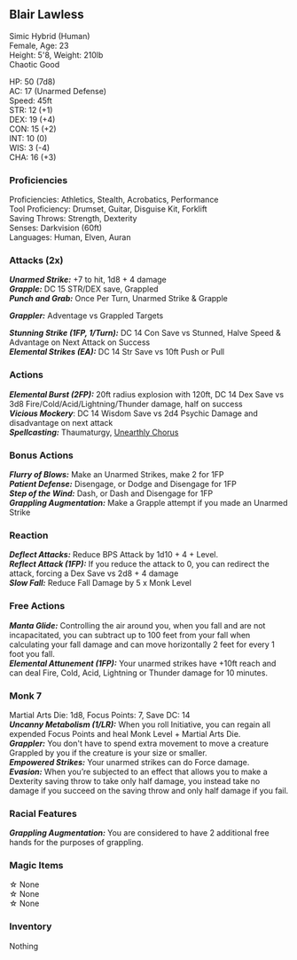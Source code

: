 ## Blair Lawless
Simic Hybrid (Human) \
Female, Age: 23 \
Height: 5'8, Weight: 210lb \
Chaotic Good

HP: 50 (7d8) \
AC: 17 (Unarmed Defense) \
Speed: 45ft \
STR: 12 (+1) \
DEX: 19 (+4) \
CON: 15 (+2) \
INT: 10 (0) \
WIS: 3 (-4) \
CHA: 16 (+3)

### Proficiencies
Proficiencies: Athletics, Stealth, Acrobatics, Performance \
Tool Proficiency: Drumset, Guitar, Disguise Kit, Forklift \
Saving Throws: Strength, Dexterity \
Senses: Darkvision (60ft) \
Languages: Human, Elven, Auran

### Attacks (2x)
***Unarmed Strike:*** +7 to hit, 1d8 + 4 damage \
***Grapple:*** DC 15 STR/DEX save, Grappled \
***Punch and Grab:*** Once Per Turn, Unarmed Strike & Grapple 

***Grappler:*** Adventage vs Grappled Targets

***Stunning Strike (1FP, 1/Turn):*** DC 14 Con Save vs Stunned, Halve Speed & Advantage on Next Attack on Success \
***Elemental Strikes (EA):*** DC 14 Str Save vs 10ft Push or Pull

### Actions
***Elemental Burst (2FP):*** 20ft radius explosion with 120ft, DC 14 Dex Save vs 3d8 Fire/Cold/Acid/Lightning/Thunder damage, half on success \
***Vicious Mockery***: DC 14 Wisdom Save vs 2d4 Psychic Damage and disadvantage on next attack \
***Spellcasting:*** Thaumaturgy, [Unearthly Chorus](https://dnd5e.wikidot.com/spell:unearthly-chorus)

### Bonus Actions
***Flurry of Blows:*** Make an Unarmed Strikes, make 2 for 1FP \
***Patient Defense:*** Disengage, or Dodge and Disengage for 1FP \
***Step of the Wind:*** Dash, or Dash and Disengage for 1FP \
***Grappling Augmentation:*** Make a Grapple attempt if you made an Unarmed Strike

### Reaction
***Deflect Attacks:*** Reduce BPS Attack by 1d10 + 4 + Level. \
***Reflect Attack (1FP):*** If you reduce the attack to 0, you can redirect the attack, forcing a Dex Save vs 2d8 + 4 damage \
***Slow Fall:*** Reduce Fall Damage by 5 x Monk Level

### Free Actions
***Manta Glide:*** Controlling the air around you, when you fall and are not incapacitated, you can subtract up to 100 feet from your fall when calculating your fall damage and can move horizontally 2 feet for every 1 foot you fall. \
***Elemental Attunement (1FP):*** Your unarmed strikes have +10ft reach and can deal Fire, Cold, Acid, Lightning or Thunder damage for 10 minutes. 

### Monk 7
Martial Arts Die: 1d8, Focus Points: 7, Save DC: 14 \
***Uncanny Metabolism (1/LR):*** When you roll Initiative, you can regain all expended Focus Points and heal Monk Level + Martial Arts Die. \
***Grappler:*** You don't have to spend extra movement to move a creature Grappled by you if the creature is your size or smaller. \
***Empowered Strikes:*** Your unarmed strikes can do Force damage. \
***Evasion:*** When you’re subjected to an effect that allows you to make a Dexterity saving throw to take only half damage, you instead take no damage if you succeed on the saving throw and only half damage if you fail.

### Racial Features
***Grappling Augmentation:*** You are considered to have 2 additional free hands for the purposes of grappling.

### Magic Items
☆ None \
☆ None \
☆ None

### Inventory
Nothing


